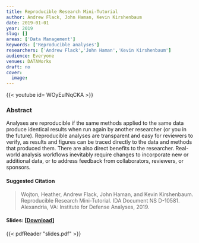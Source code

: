 ```yaml
---
title: Reproducible Research Mini-Tutorial
author: Andrew Flack, John Haman, Kevin Kirshenbaum
date: 2019-01-01
year: 2019
slug: []
areas: ['Data Management']
keywords: ['Reproducible analyses']
researchers: ['Andrew Flack','John Haman','Kevin Kirshenbaum']
audience: Everyone
venues: DATAWorks
draft: no
cover:
  image: 
---
```


{{< youtube id= WOyEulNqCKA >}}

### Abstract
Analyses are reproducible if the same methods applied to the same data produce identical results when run again by another researcher (or you in the future). Reproducible analyses are transparent and easy for reviewers to verify, as results and figures can be traced directly to the data and methods that produced them. There are also direct benefits to the researcher. Real-world analysis workflows inevitably require changes to incorporate new or additional data, or to address feedback from collaborators, reviewers, or sponsors.

#### Suggested Citation
> Wojton, Heather, Andrew Flack, John Haman, and Kevin Kirshenbaum. Reproducible Research Mini-Tutorial. IDA Document NS D-10581. Alexandria, VA: Institute for Defense Analyses, 2019.

#### Slides: [[Download](slides.pdf)]
{{< pdfReader "slides.pdf" >}}




